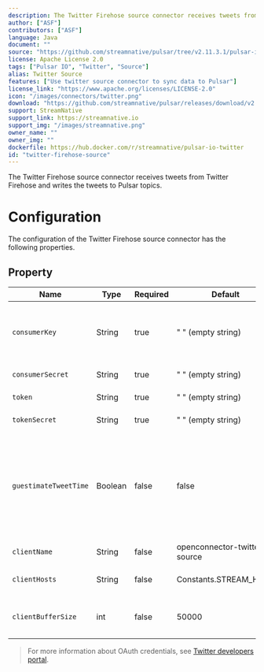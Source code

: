 ```yaml
---
description: The Twitter Firehose source connector receives tweets from Twitter Firehose and writes the tweets to Pulsar topics.
author: ["ASF"]
contributors: ["ASF"]
language: Java
document: ""
source: "https://github.com/streamnative/pulsar/tree/v2.11.3.1/pulsar-io/twitter"
license: Apache License 2.0
tags: ["Pulsar IO", "Twitter", "Source"]
alias: Twitter Source
features: ["Use twitter source connector to sync data to Pulsar"]
license_link: "https://www.apache.org/licenses/LICENSE-2.0"
icon: "/images/connectors/twitter.png"
download: "https://github.com/streamnative/pulsar/releases/download/v2.11.3.1/pulsar-io-twitter-2.11.3.1.nar"
support: StreamNative
support_link: https://streamnative.io
support_img: "/images/streamnative.png"
owner_name: ""
owner_img: ""
dockerfile: https://hub.docker.com/r/streamnative/pulsar-io-twitter
id: "twitter-firehose-source"
---
```


The Twitter Firehose source connector receives tweets from Twitter Firehose and writes the tweets to Pulsar topics.

# Configuration

The configuration of the Twitter Firehose source connector has the following properties.

## Property

| Name | Type|Required | Default | Description 
|------|----------|----------|---------|-------------|
| `consumerKey` | String|true | " " (empty string) | The twitter OAuth consumer key.<br><br>For more information, see [Access tokens](https://developer.twitter.com/en/docs/basics/authentication/guides/access-tokens). |
| `consumerSecret` | String |true | " " (empty string)  | The twitter OAuth consumer secret. |
| `token` | String|true | " " (empty string)  | The twitter OAuth token. |
| `tokenSecret` | String|true | " " (empty string) | The twitter OAuth secret. |
| `guestimateTweetTime`|Boolean|false|false|Most firehose events have null createdAt time.<br><br>If `guestimateTweetTime` set to true, the connector estimates the createdTime of each firehose event to be current time.
| `clientName` |  String |false | openconnector-twitter-source| The twitter firehose client name. |
| `clientHosts` |String| false | Constants.STREAM_HOST | The twitter firehose hosts to which client connects. |
| `clientBufferSize` | int|false | 50000 | The buffer size for buffering tweets fetched from twitter firehose. |

> For more information about OAuth credentials, see [Twitter developers portal](https://developer.twitter.com/en.html).
